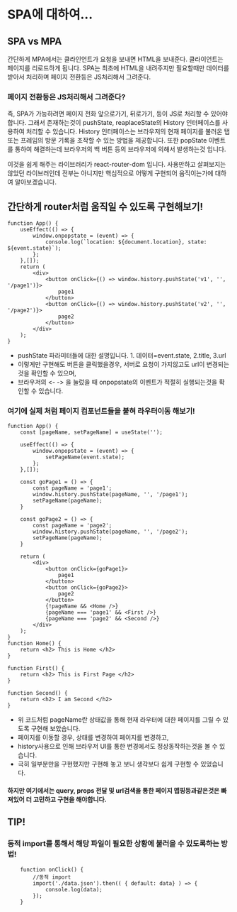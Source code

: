 # SPA에 대하여...

## SPA vs MPA
간단하게 MPA에서는 클라인언트가 요청을 보내면 HTML을 보내준다. 클라이언트는 페이지를 리로드하게 됩니다.
SPA는 최초에 HTML을 내려주지만 필요할때만 데이터를 받아서 처리하며 페이지 전환등은 JS처리해서 그려준다.

### 페이지 전환등은 JS처리해서 그려준다?
즉, SPA가 가능하려면 페이지 전화 앞으로가기, 뒤로가기, 등이 JS로 처리할 수 있어야합니다.
그래서 존재하는것이 pushState, reaplaceState의 History 인터페이스를 사용하여 처리할 수 있습니다.
History 인터페이스는 브라우저의 현재 페이지를 불러온 탭 또는 프레임의 방문 기록을 조작할 수 있는 방법을 제공합니다.
또한 popState 이벤트를 통하여 해결하는데 브라우저의 백 버튼 등의 브라우저에 의해서 발생하는것 입니다.

이것을 쉽게 해주는 라이브러리가 react-router-dom 입니다. 사용만하고 살펴보지는 않았던 라이브러인데 전부는 아니지만 핵심적으로 어떻게 구현되어 움직이는가에 대하여 알아보겠습니다.

## 간단하게 router처럼 움직일 수 있도록 구현해보기!
~~~
function App() {
	useEffect(() => {
		window.onpopstate = (event) => {
			console.log(`location: ${document.location}, state: ${event.state}`);
		};
	},[]);
	return (
		<div>
			<button onClick={() => window.history.pushState('v1', '', '/page1')}>
				page1
			</button>
			<button onClick={() => window.history.pushState('v2', '', '/page2')}>
				page2
			</button>
		</div>
	);
}
~~~
- pushState 파라미터들에 대한 설명입니다. 1. 데이터=event.state,  2.title,  3.url
- 이렇게만 구현해도 버튼을 클릭했을경우, 서버로 요청이 가지않고도 url이 변경되는것을 확인할 수 있으며,
- 브라우저의 <- -> 을 눌렀을 때 onpopstate의 이벤트가 적절히 실행되는것을 확인할 수 있습니다. 

### 여기에 실제 처럼 페이지 컴포넌트들을 붙혀 라우터이동 해보기!
~~~
function App() {
	const [pageName, setPageName] = useState('');

	useEffect(() => {
		window.onpopstate = (event) => {
			setPageName(event.state);
		};
	},[]);

	const goPage1 = () => {
		const pageName = 'page1';
		window.history.pushState(pageName, '', '/page1');
		setPageName(pageName);
	}

	const goPage2 = () => {
		const pageName = 'page2';
		window.history.pushState(pageName, '', '/page2');
		setPageName(pageName);
	}

	return (
		<div>
			<button onClick={goPage1}>
				page1
			</button>
			<button onClick={goPage2}>
				page2
			</button>
			{!pageName && <Home />}
			{pageName === 'page1' && <First />}
			{pageName === 'page2' && <Second />}
		</div>
	);
}
function Home() {
    return <h2> This is Home </h2>
}

function First() {
    return <h2> This is First Page </h2>
}

function Second() {
    return <h2> I am Second </h2>
}
~~~
- 위 코드처럼 pageName란 상태값을 통해 현재 라우터에 대한 페이지를 그릴 수 있도록 구현해 보았습니다.
- 페이지를 이동할 경우, 상태를 변경하여 페이지를 변경하고, 
- history사용으로 인해 브라우저 UI를 통한 변경에서도 정상동작하는것을 볼 수 있습니다.
- 극히 일부분만을 구현했지만 구현해 놓고 보니 생각보다 쉽게 구현할 수 있었습니다.

#### 하지만 여기에서는 query, props 전달 및 url검색을 통한 페이지 맵핑등과같은것은 빠져있어 더 고민하고 구현을 해야합니다.

## TIP!
### 동적 import를 통해서 해당 파일이 필요한 상황에 불러올 수 있도록하는 방법!
~~~
	function onClick() { 
		//동적 import 
		import('./data.json').then(( { default: data} ) => {
			console.log(data);
		});
	}
~~~



